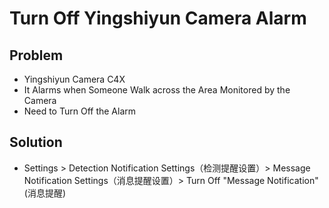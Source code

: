 # Turn Off Yingshiyun Camera Alarm

## Problem
* Yingshiyun Camera C4X
* It Alarms when Someone Walk across the Area Monitored by the Camera
* Need to Turn Off the Alarm

## Solution
* Settings > Detection Notification Settings（检测提醒设置）> Message Notification Settings（消息提醒设置）> Turn Off "Message Notification"(消息提醒)
